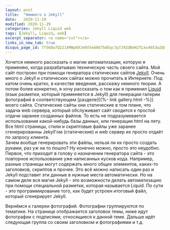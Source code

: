```yaml
---
layout: post
title:  "Немного о Jekyll"
date:   2020-11-29
modified: 2020-11-29
categories: Jekyll Liquid web
tags: [Jekyll, Liquid, web]
excerpt_separator: <a name="cut"></a>
links_in_new_tab: true
disqus_page_id: 7f568w7Q2214MWp69Jm9V5eA0675AEqc7p7J9ZdBeH2TLko4653w2Q8X92aP62v9
---
```


Хочется немного рассказать о магии автоматизации, которую я применяю, когда разрабатываю техническую часть своего сайта. Мой сайт построен при помощи генератора статических сайтов [Jekyll](https://jekyllrb.com/). Очень много о Jekyll и статических сайтах можно прочитать в Интернете. Под катом очень кратко, в качестве введения, расскажу немного теории. А потом более конкретно, я хочу рассказать о том как я применил [Liquid](https://jekyllrb.com/docs/liquid/) (язык разметки, который применяется в Jekyll) для генерации галерии фотографий в соответствующем [разделе]({%- link gallery.html -%}) моего сайта.
<a name="cut"></a>
Статические сайты они статические в том плане, что задача web сервера, который обслуживает сайт сводится к простой отдачи заранее созданных файлов. То есть не подразумевается использования какой-нибудь базы данных, или генерации html на лету. Все html страницы, стили и скриптовые файлы уже заранее сгенерированны Jekyll'ом (статические) и web сервер их просто отдаёт по запросу клиента.  
Зачем вообще генерировать эти файлы, нельзя ли их просто создать руками, раз уж на то пошло? Ну конечно можно, просто это неудобно. Первое, что приходит в голову о назначении генератора сайта - это повторное использование уже написанных кусков кода. Например, разные страницы могут содержать много общих элементов, каких-то заголовков, скриптов и прочее. Это всё можно написать один раз и Jekyll подставит эти данные в нужные места автоматически.
Но на самом деле вся магия Jekyll - это возможности делать автоматизацию при помощи специальной разметки, которая называется Liquid. По сути - это программирование того, как будет устроен итоговый файл, который сгенерирует Jekyll.

Вернёмся к галереи фотографий. Фотографии группируются по тематике. На странице отображается заголовок темы, ниже идут фотографии с подписями, относящиеся к данной теме. Дальше идёт следующая группа со своим заголовком и фотографиями и т.д.


